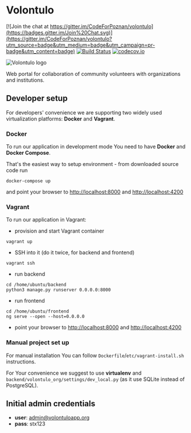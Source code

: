 # Volontulo

[![Join the chat at https://gitter.im/CodeForPoznan/volontulo](https://badges.gitter.im/Join%20Chat.svg)](https://gitter.im/CodeForPoznan/volontulo?utm_source=badge&utm_medium=badge&utm_campaign=pr-badge&utm_content=badge)
[![Build Status](https://travis-ci.org/CodeForPoznan/volontulo.svg)](https://travis-ci.org/CodeForPoznan/volontulo)
[![codecov.io](http://codecov.io/github/CodeForPoznan/volontulo/coverage.svg?branch=master)](http://codecov.io/github/CodeForPoznan/volontulo?branch=master)

![Volontulo logo](/backend/apps/volontulo/frontend/img/volo_logo.png)

Web portal for collaboration of community volunteers with organizations and institutions. 

## Developer setup

For developers' convenience we are supporting two widely used virtualization platforms: **Docker** and **Vagrant**.

### Docker

To run our application in development mode You need to have **Docker** and **Docker Compose**.

That's the easiest way to setup environment - from downloaded source code run
```
docker-compose up
```
and point your browser to [http://localhost:8000](http://localhost:8000) and [http://localhost:4200](http://localhost:4200)

### Vagrant

To run our application in Vagrant:

* provision and start Vagrant container
```
vagrant up
```
* SSH into it (do it twice, for backend and frontend)
```
vagrant ssh
```
* run backend
```
cd /home/ubuntu/backend
python3 manage.py runserver 0.0.0.0:8000
```
* run frontend
```
cd /home/ubuntu/frontend
ng serve --open --host=0.0.0.0
```
* point your browser to [http://localhost:8000](http://localhost:8000) and [http://localhost:4200](http://localhost:4200)

### Manual project set up

For manual installation You can follow `Dockerfile`/`etc/vagrant-install.sh` instructions.

For Your convenience we suggest to use **virtualenv** and `backend/volontulo_org/settings/dev_local.py` (as it use SQLite instead of PostgreSQL).

## Initial admin credentials
 * **user**: admin@volontuloapp.org
 * **pass**: stx123
